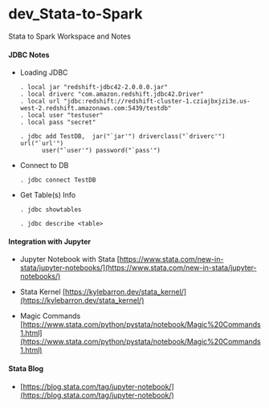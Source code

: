 # dev_Stata-to-Spark
Stata to Spark Workspace and Notes

#### JDBC Notes
- Loading JDBC
  ```
  . local jar "redshift-jdbc42-2.0.0.0.jar"
  . local driverc "com.amazon.redshift.jdbc42.Driver"
  . local url "jdbc:redshift://redshift-cluster-1.cziajbxjzi3e.us-west-2.redshift.amazonaws.com:5439/testdb"
  . local user "testuser"
  . local pass "secret"

  . jdbc add TestDB,  jar("`jar'") driverclass("`driverc'") url("`url'")
        user("`user'") password("`pass'")
  ```

- Connect to DB
  ```
  . jdbc connect TestDB
  ```

- Get Table(s) Info
  ```
  . jdbc showtables

  . jdbc describe <table>
  ```

#### Integration with Jupyter
- Jupyter Notebook with Stata
  [https://www.stata.com/new-in-stata/jupyter-notebooks/](https://www.stata.com/new-in-stata/jupyter-notebooks/) </br>

- Stata Kernel
  [https://kylebarron.dev/stata_kernel/](https://kylebarron.dev/stata_kernel/) <br/>
  
- Magic Commands
  [https://www.stata.com/python/pystata/notebook/Magic%20Commands1.html](https://www.stata.com/python/pystata/notebook/Magic%20Commands1.html) <br/>
  

#### Stata Blog
- [https://blog.stata.com/tag/jupyter-notebook/](https://blog.stata.com/tag/jupyter-notebook/) <br/>
